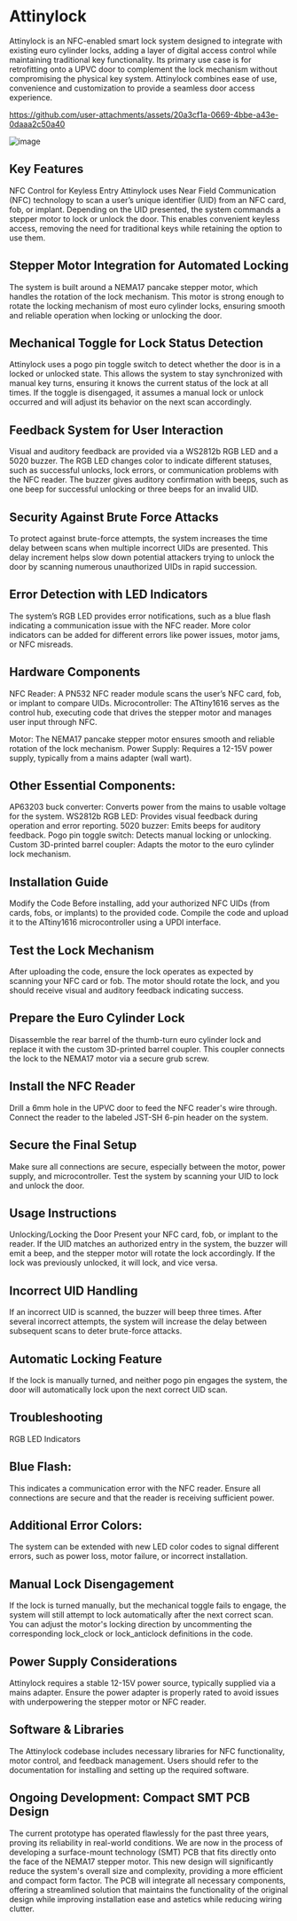 # Attinylock

Attinylock is an NFC-enabled smart lock system designed to integrate with existing euro cylinder locks, adding a layer of digital access control while maintaining traditional key functionality. Its primary use case is for retrofitting onto a UPVC door to complement the lock mechanism without compromising the physical key system. Attinylock combines ease of use, convenience and customization to provide a seamless door access experience.

https://github.com/user-attachments/assets/20a3cf1a-0669-4bbe-a43e-0daaa2c50a40

![image](https://github.com/user-attachments/assets/6ef4d7ab-96e4-4bea-9226-0243cf697907)


## Key Features 

NFC Control for Keyless Entry
Attinylock uses Near Field Communication (NFC) technology to scan a user’s unique identifier (UID) from an NFC card, fob, or implant. Depending on the UID presented, the system commands a stepper motor to lock or unlock the door. This enables convenient keyless access, removing the need for traditional keys while retaining the option to use them.

## Stepper Motor Integration for Automated Locking
The system is built around a NEMA17 pancake stepper motor, which handles the rotation of the lock mechanism. This motor is strong enough to rotate the locking mechanism of most euro cylinder locks, ensuring smooth and reliable operation when locking or unlocking the door.

## Mechanical Toggle for Lock Status Detection
Attinylock uses a pogo pin toggle switch to detect whether the door is in a locked or unlocked state. This allows the system to stay synchronized with manual key turns, ensuring it knows the current status of the lock at all times. If the toggle is disengaged, it assumes a manual lock or unlock occurred and will adjust its behavior on the next scan accordingly.

## Feedback System for User Interaction
Visual and auditory feedback are provided via a WS2812b RGB LED and a 5020 buzzer. The RGB LED changes color to indicate different statuses, such as successful unlocks, lock errors, or communication problems with the NFC reader. The buzzer gives auditory confirmation with beeps, such as one beep for successful unlocking or three beeps for an invalid UID.

## Security Against Brute Force Attacks
To protect against brute-force attempts, the system increases the time delay between scans when multiple incorrect UIDs are presented. This delay increment helps slow down potential attackers trying to unlock the door by scanning numerous unauthorized UIDs in rapid succession.

## Error Detection with LED Indicators
The system’s RGB LED provides error notifications, such as a blue flash indicating a communication issue with the NFC reader. More color indicators can be added for different errors like power issues, motor jams, or NFC misreads.

## Hardware Components
NFC Reader: A PN532 NFC reader module scans the user’s NFC card, fob, or implant to compare UIDs.
Microcontroller: The ATtiny1616 serves as the control hub, executing code that drives the stepper motor and manages user input through NFC.

Motor: 
The NEMA17 pancake stepper motor ensures smooth and reliable rotation of the lock mechanism.
Power Supply: Requires a 12-15V power supply, typically from a mains adapter (wall wart).
## Other Essential Components:
AP63203 buck converter: Converts power from the mains to usable voltage for the system.
WS2812b RGB LED: Provides visual feedback during operation and error reporting.
5020 buzzer: Emits beeps for auditory feedback.
Pogo pin toggle switch: Detects manual locking or unlocking.
Custom 3D-printed barrel coupler: Adapts the motor to the euro cylinder lock mechanism.
## Installation Guide
Modify the Code
Before installing, add your authorized NFC UIDs (from cards, fobs, or implants) to the provided code. Compile the code and upload it to the ATtiny1616 microcontroller using a UPDI interface.

## Test the Lock Mechanism
After uploading the code, ensure the lock operates as expected by scanning your NFC card or fob. The motor should rotate the lock, and you should receive visual and auditory feedback indicating success.

## Prepare the Euro Cylinder Lock
Disassemble the rear barrel of the thumb-turn euro cylinder lock and replace it with the custom 3D-printed barrel coupler. This coupler connects the lock to the NEMA17 motor via a secure grub screw.

## Install the NFC Reader
Drill a 6mm hole in the UPVC door to feed the NFC reader's wire through. Connect the reader to the labeled JST-SH 6-pin header on the system.

## Secure the Final Setup
Make sure all connections are secure, especially between the motor, power supply, and microcontroller. Test the system by scanning your UID to lock and unlock the door.

## Usage Instructions
Unlocking/Locking the Door
Present your NFC card, fob, or implant to the reader. If the UID matches an authorized entry in the system, the buzzer will emit a beep, and the stepper motor will rotate the lock accordingly. If the lock was previously unlocked, it will lock, and vice versa.

## Incorrect UID Handling
If an incorrect UID is scanned, the buzzer will beep three times. After several incorrect attempts, the system will increase the delay between subsequent scans to deter brute-force attacks.

## Automatic Locking Feature
If the lock is manually turned, and neither pogo pin engages the system, the door will automatically lock upon the next correct UID scan.

## Troubleshooting
RGB LED Indicators

## Blue Flash: 
This indicates a communication error with the NFC reader. Ensure all connections are secure and that the reader is receiving sufficient power.

## Additional Error Colors:
The system can be extended with new LED color codes to signal different errors, such as power loss, motor failure, or incorrect installation.

## Manual Lock Disengagement
If the lock is turned manually, but the mechanical toggle fails to engage, the system will still attempt to lock automatically after the next correct scan. You can adjust the motor's locking direction by uncommenting the corresponding lock_clock or lock_anticlock definitions in the code.

## Power Supply Considerations
Attinylock requires a stable 12-15V power source, typically supplied via a mains adapter. Ensure the power adapter is properly rated to avoid issues with underpowering the stepper motor or NFC reader.

## Software & Libraries
The Attinylock codebase includes necessary libraries for NFC functionality, motor control, and feedback management. Users should refer to the documentation for installing and setting up the required software.

## Ongoing Development: Compact SMT PCB Design
The current prototype has operated flawlessly for the past three years, proving its reliability in real-world conditions. We are now in the process of developing a surface-mount technology (SMT) PCB that fits directly onto the face of the NEMA17 stepper motor. This new design will significantly reduce the system's overall size and complexity, providing a more efficient and compact form factor. The PCB will integrate all necessary components, offering a streamlined solution that maintains the functionality of the original design while improving installation ease and astetics while reducing wiring clutter.

